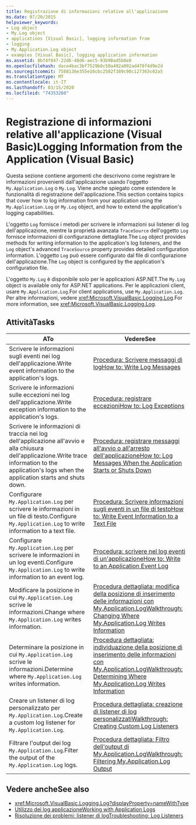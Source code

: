 ```yaml
---
title: Registrazione di informazioni relative all'applicazione
ms.date: 07/20/2015
helpviewer_keywords:
- Log object
- My.Log object
- applications [Visual Basic], logging information from
- logging
- My.Application.Log object
- examples [Visual Basic], logging application information
ms.assetid: 8bf4f047-22d6-48d6-aec5-93b98ad5b8e8
ms.openlocfilehash: dace4bac3bf7529b8c50a492a092ad478f4d9e2d
ms.sourcegitcommit: 7588136e355e10cbc2582f389c90c127363c02a5
ms.translationtype: MT
ms.contentlocale: it-IT
ms.lasthandoff: 03/15/2020
ms.locfileid: "74353260"
---
```

# <a name="logging-information-from-the-application-visual-basic"></a><span data-ttu-id="65e05-102">Registrazione di informazioni relative all'applicazione (Visual Basic)</span><span class="sxs-lookup"><span data-stu-id="65e05-102">Logging Information from the Application (Visual Basic)</span></span>

<span data-ttu-id="65e05-103">Questa sezione contiene argomenti che descrivono come registrare le informazioni provenienti dall'applicazione usando l'oggetto `My.Application.Log` o `My.Log`. Viene anche spiegato come estendere le funzionalità di registrazione dell'applicazione.</span><span class="sxs-lookup"><span data-stu-id="65e05-103">This section contains topics that cover how to log information from your application using the `My.Application.Log` or `My.Log` object, and how to extend the application's logging capabilities.</span></span>  
  
 <span data-ttu-id="65e05-104">L'oggetto `Log` fornisce i metodi per scrivere le informazioni sui listener di log dell'applicazione, mentre la proprietà avanzata `TraceSource` dell'oggetto `Log` fornisce informazioni di configurazione dettagliate.</span><span class="sxs-lookup"><span data-stu-id="65e05-104">The `Log` object provides methods for writing information to the application's log listeners, and the `Log` object's advanced `TraceSource` property provides detailed configuration information.</span></span> <span data-ttu-id="65e05-105">L'oggetto `Log` può essere configurato dal file di configurazione dell'applicazione.</span><span class="sxs-lookup"><span data-stu-id="65e05-105">The `Log` object is configured by the application's configuration file.</span></span>  
  
 <span data-ttu-id="65e05-106">L'oggetto `My.Log` è disponibile solo per le applicazioni ASP.NET.</span><span class="sxs-lookup"><span data-stu-id="65e05-106">The `My.Log` object is available only for ASP.NET applications.</span></span> <span data-ttu-id="65e05-107">Per le applicazioni client, usare `My.Application.Log`.</span><span class="sxs-lookup"><span data-stu-id="65e05-107">For client applications, use `My.Application.Log`.</span></span> <span data-ttu-id="65e05-108">Per altre informazioni, vedere <xref:Microsoft.VisualBasic.Logging.Log>.</span><span class="sxs-lookup"><span data-stu-id="65e05-108">For more information, see <xref:Microsoft.VisualBasic.Logging.Log>.</span></span>  
  
## <a name="tasks"></a><span data-ttu-id="65e05-109">Attività</span><span class="sxs-lookup"><span data-stu-id="65e05-109">Tasks</span></span>  
  
|<span data-ttu-id="65e05-110">A</span><span class="sxs-lookup"><span data-stu-id="65e05-110">To</span></span>|<span data-ttu-id="65e05-111">Vedere</span><span class="sxs-lookup"><span data-stu-id="65e05-111">See</span></span>|  
|--------|---------|  
|<span data-ttu-id="65e05-112">Scrivere le informazioni sugli eventi nei log dell'applicazione.</span><span class="sxs-lookup"><span data-stu-id="65e05-112">Write event information to the application's logs.</span></span>|[<span data-ttu-id="65e05-113">Procedura: Scrivere messaggi di log</span><span class="sxs-lookup"><span data-stu-id="65e05-113">How to: Write Log Messages</span></span>](../../../../visual-basic/developing-apps/programming/log-info/how-to-write-log-messages.md)|  
|<span data-ttu-id="65e05-114">Scrivere le informazioni sulle eccezioni nei log dell'applicazione.</span><span class="sxs-lookup"><span data-stu-id="65e05-114">Write exception information to the application's logs.</span></span>|[<span data-ttu-id="65e05-115">Procedura: registrare eccezioni</span><span class="sxs-lookup"><span data-stu-id="65e05-115">How to: Log Exceptions</span></span>](../../../../visual-basic/developing-apps/programming/log-info/how-to-log-exceptions.md)|  
|<span data-ttu-id="65e05-116">Scrivere le informazioni di traccia nei log dell'applicazione all'avvio e alla chiusura dell'applicazione.</span><span class="sxs-lookup"><span data-stu-id="65e05-116">Write trace information to the application's logs when the application starts and shuts down.</span></span>|[<span data-ttu-id="65e05-117">Procedura: registrare messaggi all'avvio o all'arresto dell'applicazione</span><span class="sxs-lookup"><span data-stu-id="65e05-117">How to: Log Messages When the Application Starts or Shuts Down</span></span>](../../../../visual-basic/developing-apps/programming/log-info/how-to-log-messages-when-the-application-starts-or-shuts-down.md)|  
|<span data-ttu-id="65e05-118">Configurare `My.Application.Log` per scrivere le informazioni in un file di testo.</span><span class="sxs-lookup"><span data-stu-id="65e05-118">Configure `My.Application.Log` to write information to a text file.</span></span>|[<span data-ttu-id="65e05-119">Procedura: Scrivere informazioni sugli eventi in un file di testo</span><span class="sxs-lookup"><span data-stu-id="65e05-119">How to: Write Event Information to a Text File</span></span>](../../../../visual-basic/developing-apps/programming/log-info/how-to-write-event-information-to-a-text-file.md)|  
|<span data-ttu-id="65e05-120">Configurare `My.Application.Log` per scrivere le informazioni in un log eventi.</span><span class="sxs-lookup"><span data-stu-id="65e05-120">Configure `My.Application.Log` to write information to an event log.</span></span>|[<span data-ttu-id="65e05-121">Procedura: scrivere nel log eventi di un'applicazione</span><span class="sxs-lookup"><span data-stu-id="65e05-121">How to: Write to an Application Event Log</span></span>](../../../../visual-basic/developing-apps/programming/log-info/how-to-write-to-an-application-event-log.md)|  
|<span data-ttu-id="65e05-122">Modificare la posizione in cui `My.Application.Log` scrive le informazioni.</span><span class="sxs-lookup"><span data-stu-id="65e05-122">Change where `My.Application.Log` writes information.</span></span>|[<span data-ttu-id="65e05-123">Procedura dettagliata: modifica della posizione di inserimento delle informazioni con My.Application.Log</span><span class="sxs-lookup"><span data-stu-id="65e05-123">Walkthrough: Changing Where My.Application.Log Writes Information</span></span>](../../../../visual-basic/developing-apps/programming/log-info/walkthrough-changing-where-my-application-log-writes-information.md)|  
|<span data-ttu-id="65e05-124">Determinare la posizione in cui `My.Application.Log` scrive le informazioni.</span><span class="sxs-lookup"><span data-stu-id="65e05-124">Determine where `My.Application.Log` writes information.</span></span>|[<span data-ttu-id="65e05-125">Procedura dettagliata: individuazione della posizione di inserimento delle informazioni con My.Application.Log</span><span class="sxs-lookup"><span data-stu-id="65e05-125">Walkthrough: Determining Where My.Application.Log Writes Information</span></span>](../../../../visual-basic/developing-apps/programming/log-info/walkthrough-determining-where-my-application-log-writes-information.md)|  
|<span data-ttu-id="65e05-126">Creare un listener di log personalizzato per `My.Application.Log`.</span><span class="sxs-lookup"><span data-stu-id="65e05-126">Create a custom log listener for `My.Application.Log`.</span></span>|[<span data-ttu-id="65e05-127">Procedura dettagliata: creazione di listener di log personalizzati</span><span class="sxs-lookup"><span data-stu-id="65e05-127">Walkthrough: Creating Custom Log Listeners</span></span>](../../../../visual-basic/developing-apps/programming/log-info/walkthrough-creating-custom-log-listeners.md)|  
|<span data-ttu-id="65e05-128">Filtrare l'output dei log `My.Application.Log`.</span><span class="sxs-lookup"><span data-stu-id="65e05-128">Filter the output of the `My.Application.Log` logs.</span></span>|[<span data-ttu-id="65e05-129">Procedura dettagliata: Filtro dell'output di My.Application.Log</span><span class="sxs-lookup"><span data-stu-id="65e05-129">Walkthrough: Filtering My.Application.Log Output</span></span>](../../../../visual-basic/developing-apps/programming/log-info/walkthrough-filtering-my-application-log-output.md)|  
  
## <a name="see-also"></a><span data-ttu-id="65e05-130">Vedere anche</span><span class="sxs-lookup"><span data-stu-id="65e05-130">See also</span></span>

- <xref:Microsoft.VisualBasic.Logging.Log?displayProperty=nameWithType>
- [<span data-ttu-id="65e05-131">Utilizzo dei log applicazione</span><span class="sxs-lookup"><span data-stu-id="65e05-131">Working with Application Logs</span></span>](../../../../visual-basic/developing-apps/programming/log-info/working-with-application-logs.md)
- [<span data-ttu-id="65e05-132">Risoluzione dei problemi: listener di log</span><span class="sxs-lookup"><span data-stu-id="65e05-132">Troubleshooting: Log Listeners</span></span>](../../../../visual-basic/developing-apps/programming/log-info/troubleshooting-log-listeners.md)
